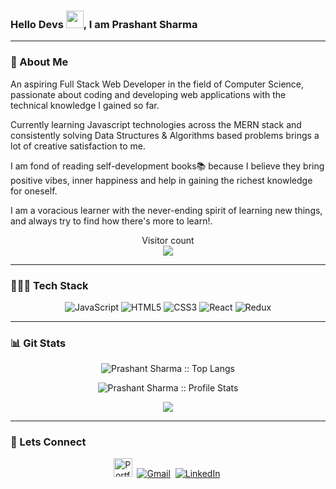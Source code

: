 <h3>Hello Devs <img src="https://media.giphy.com/media/hvRJCLFzcasrR4ia7z/giphy.gif" width="28">, I am Prashant Sharma</h3>
<hr>

<h3>📖 About Me</h3>
<p></p>
<p>
  An aspiring Full Stack Web Developer in the field of Computer Science, passionate about coding and developing web applications with the technical knowledge I gained so far.

Currently learning Javascript technologies across the MERN stack and consistently solving Data Structures & Algorithms based problems brings a lot of creative satisfaction to me.

I am fond of reading self-development books📚 because I believe they bring positive vibes, inner happiness and help in gaining the richest knowledge for oneself.

I am a voracious learner with the never-ending spirit of learning new things, and always try to find how there's more to learn!.
</p>
<p></p>
<p align="center"> 
  Visitor count<br>
  <img src="https://profile-counter.glitch.me/prashantsharma142500/count.svg" />
</p>
<hr>

### 👩🏻‍💻  Tech Stack
<p align="center">
<img alt="JavaScript" src="https://img.shields.io/badge/javascript-%23323330.svg?&style=for-the-badge&logo=javascript&logoColor=%23F7DF1E"/>
 <img alt="HTML5" src="https://img.shields.io/badge/html5-%23E34F26.svg?&style=for-the-badge&logo=html5&logoColor=white"/> 
 <img alt="CSS3" src="https://img.shields.io/badge/css3-%231572B6.svg?&style=for-the-badge&logo=css3&logoColor=white"/>
<img alt="React" src="https://img.shields.io/badge/react-%2320232a.svg?&style=for-the-badge&logo=react&logoColor=%2361DAFB"/>
<img alt="Redux" src="https://img.shields.io/badge/redux-%23593d88.svg?&style=for-the-badge&logo=redux&logoColor=white"/>
<!-- <img alt="NodeJS" src="https://img.shields.io/badge/node.js-%2343853D.svg?&style=for-the-badge&logo=node.js&logoColor=white"/> -->
<!-- <img alt="Express.js" src="https://img.shields.io/badge/express.js-%23404d59.svg?&style=for-the-badge"/> -->
<!-- <img alt="MongoDB" src ="https://img.shields.io/badge/MongoDB-%234ea94b.svg?&style=for-the-badge&logo=mongodb&logoColor=white"/> -->
 <p/>
<hr>
 
### 📊 Git Stats
<p align="center"><img src="https://github-readme-stats.vercel.app/api/top-langs/?username=prashant-sharma-tws&langs_count=4&title_color=fff&icon_color=79ff97&text_color=9f9f9f&bg_color=151515&layout=compact" alt="Prashant Sharma :: Top Langs" /></p>

<p align="center"><img src="https://github-readme-stats.vercel.app/api?username=prashant-sharma-tws&&show_icons=true&title_color=fff&icon_color=79ff97&text_color=9f9f9f&bg_color=151515" alt="Prashant Sharma :: Profile Stats" /></p>

<p align="center"><img align="center" src="https://github-readme-streak-stats.herokuapp.com/?user=prashant-sharma-tws&&show_icons=true&title_color=fff&icon_color=79ff97&text_color=ffffff&bg_color=black"><p/>
<hr>
 
### 🤝 Lets Connect 
<p align="center">  
<a href="https://prashant-sharma-tws.github.io/"><img src="https://img.shields.io/badge/Portfolio-PS-blue" alt="Portfolio" height="30px" /></a>&nbsp;
<a href="mailto:ps142500@gmail.com"><img src="https://img.shields.io/badge/Gmail-D14836?style=for-the-badge&logo=gmail&logoColor=white" alt="Gmail" /></a>&nbsp;
<a href="https://www.linkedin.com/in/prashant-kumar-sharma-"><img src="https://img.shields.io/badge/linkedin-%230077B5.svg?&style=for-the-badge&logo=linkedin&logoColor=white" alt="LinkedIn" /></a>&nbsp;
<!-- <a href="https://prashantsharmatws.medium.com/"><img src="https://img.shields.io/badge/Medium-12100E?style=for-the-badge&logo=medium&logoColor=white" alt="Medium" /></a> -->
</p>
